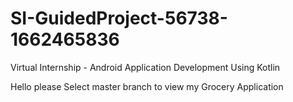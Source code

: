 # SI-GuidedProject-56738-1662465836
Virtual Internship - Android Application Development Using Kotlin

Hello please Select master branch to view my Grocery Application 
